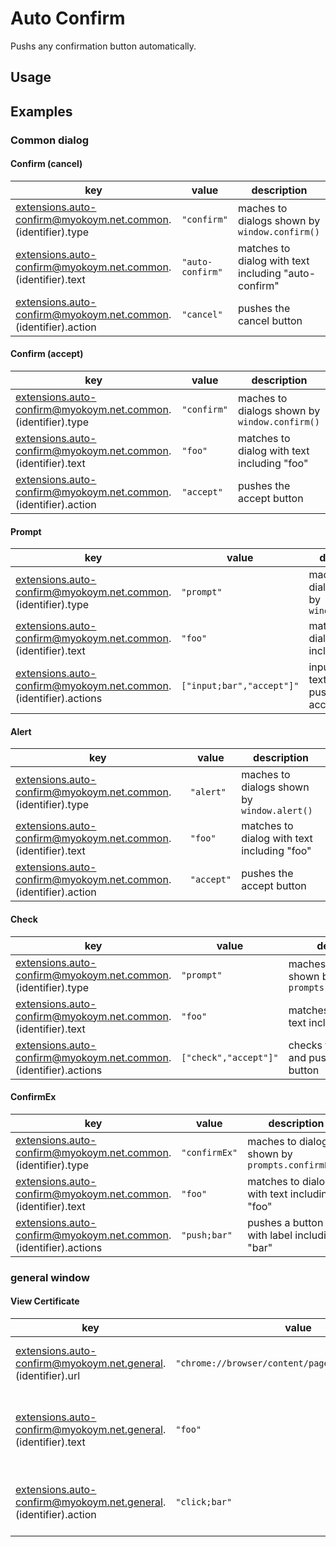 # Auto Confirm

Pushs any confirmation button automatically.

## Usage

## Examples

### Common dialog

#### Confirm (cancel)

|key|value|description|
|---|-----|-----------|
|extensions.auto-confirm@myokoym.net.common.(identifier).type|`"confirm"`|maches to dialogs shown by `window.confirm()`|
|extensions.auto-confirm@myokoym.net.common.(identifier).text|`"auto-confirm"`|matches to dialog with text including "auto-confirm"|
|extensions.auto-confirm@myokoym.net.common.(identifier).action|`"cancel"`|pushes the cancel button|

#### Confirm (accept)

|key|value|description|
|---|-----|-----------|
|extensions.auto-confirm@myokoym.net.common.(identifier).type|`"confirm"`|maches to dialogs shown by `window.confirm()`|
|extensions.auto-confirm@myokoym.net.common.(identifier).text|`"foo"`|matches to dialog with text including "foo"|
|extensions.auto-confirm@myokoym.net.common.(identifier).action|`"accept"`|pushes the accept button|

#### Prompt

|key|value|description|
|---|-----|-----------|
|extensions.auto-confirm@myokoym.net.common.(identifier).type|`"prompt"`|maches to dialogs shown by `window.prompt()`|
|extensions.auto-confirm@myokoym.net.common.(identifier).text|`"foo"`|matches to dialog with text including "foo"|
|extensions.auto-confirm@myokoym.net.common.(identifier).actions|`["input;bar","accept"]"`|inputs "bar" to textbox and pushes the accept button|

#### Alert

|key|value|description|
|---|-----|-----------|
|extensions.auto-confirm@myokoym.net.common.(identifier).type|`"alert"`|maches to dialogs shown by `window.alert()`|
|extensions.auto-confirm@myokoym.net.common.(identifier).text|`"foo"`|matches to dialog with text including "foo"|
|extensions.auto-confirm@myokoym.net.common.(identifier).action|`"accept"`|pushes the accept button|

#### Check

|key|value|description|
|---|-----|-----------|
|extensions.auto-confirm@myokoym.net.common.(identifier).type|`"prompt"`|maches to dialogs shown by `prompts.confirmCheck()`|
|extensions.auto-confirm@myokoym.net.common.(identifier).text|`"foo"`|matches to dialog with text including "foo"|
|extensions.auto-confirm@myokoym.net.common.(identifier).actions|`["check","accept"]"`|checks the checkbox and pushes the accept button|

#### ConfirmEx

|key|value|description|
|---|-----|-----------|
|extensions.auto-confirm@myokoym.net.common.(identifier).type|`"confirmEx"`|maches to dialogs shown by `prompts.confirmEx()`|
|extensions.auto-confirm@myokoym.net.common.(identifier).text|`"foo"`|matches to dialog with text including "foo"|
|extensions.auto-confirm@myokoym.net.common.(identifier).actions|`"push;bar"`|pushes a button that with label including "bar"|

### general window

#### View Certificate

|key|value|description|
|---|-----|-----------|
|extensions.auto-confirm@myokoym.net.general.(identifier).url|`"chrome://browser/content/pageinfo/pageInfo.xul"`|maches to windows of specified URL`|
|extensions.auto-confirm@myokoym.net.general.(identifier).text|`"foo"`|matches to window with any element including "foo"|
|extensions.auto-confirm@myokoym.net.general.(identifier).action|`"click;bar"`|pushes a button that with label including "bar"|
